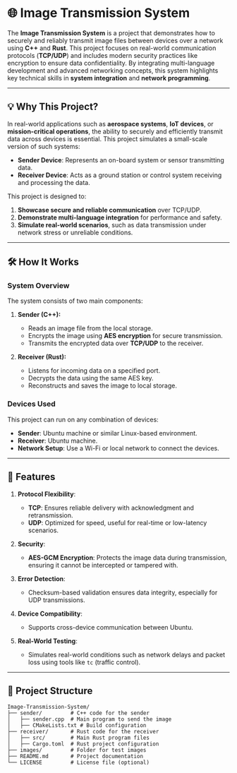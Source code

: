 # 🌐 Image Transmission System

The **Image Transmission System** is a project that demonstrates how to securely and reliably transmit image files between devices over a network using **C++** and **Rust**. This project focuses on real-world communication protocols (**TCP/UDP**) and includes modern security practices like encryption to ensure data confidentiality. By integrating multi-language development and advanced networking concepts, this system highlights key technical skills in **system integration** and **network programming**.

---

## 💡 Why This Project?

In real-world applications such as **aerospace systems**, **IoT devices**, or **mission-critical operations**, the ability to securely and efficiently transmit data across devices is essential. This project simulates a small-scale version of such systems:
- **Sender Device**: Represents an on-board system or sensor transmitting data.
- **Receiver Device**: Acts as a ground station or control system receiving and processing the data.

This project is designed to:
1. **Showcase secure and reliable communication** over TCP/UDP.
2. **Demonstrate multi-language integration** for performance and safety.
3. **Simulate real-world scenarios**, such as data transmission under network stress or unreliable conditions.

---

## 🛠️ How It Works

### System Overview
The system consists of two main components:
1. **Sender (C++):**  
   - Reads an image file from the local storage.
   - Encrypts the image using **AES encryption** for secure transmission.
   - Transmits the encrypted data over **TCP/UDP** to the receiver.

2. **Receiver (Rust):**  
   - Listens for incoming data on a specified port.
   - Decrypts the data using the same AES key.
   - Reconstructs and saves the image to local storage.

### Devices Used
This project can run on any combination of devices:
- **Sender**: Ubuntu machine or similar Linux-based environment.
- **Receiver**: Ubuntu machine.
- **Network Setup**: Use a Wi-Fi or local network to connect the devices.

---

## 🚀 Features

1. **Protocol Flexibility**:
   - **TCP**: Ensures reliable delivery with acknowledgment and retransmission.
   - **UDP**: Optimized for speed, useful for real-time or low-latency scenarios.

2. **Security**:
   - **AES-GCM Encryption**: Protects the image data during transmission, ensuring it cannot be intercepted or tampered with.

3. **Error Detection**:
   - Checksum-based validation ensures data integrity, especially for UDP transmissions.

4. **Device Compatibility**:
   - Supports cross-device communication between Ubuntu.

5. **Real-World Testing**:
   - Simulates real-world conditions such as network delays and packet loss using tools like `tc` (traffic control).

---

## 📂 Project Structure

```plaintext
Image-Transmission-System/
├── sender/         # C++ code for the sender
│   ├── sender.cpp  # Main program to send the image
│   ├── CMakeLists.txt # Build configuration
├── receiver/       # Rust code for the receiver
│   ├── src/        # Main Rust program files
│   ├── Cargo.toml  # Rust project configuration
├── images/         # Folder for test images
├── README.md       # Project documentation
└── LICENSE         # License file (optional)
